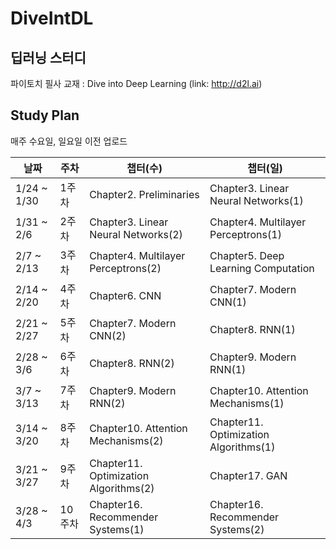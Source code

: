 # DiveIntDL

## 딥러닝 스터디
파이토치 필사 교재 : Dive into Deep Learning (link: http://d2l.ai)

## Study Plan
매주 수요일, 일요일 이전 업로드

|날짜|	주차|	챕터(수)|	챕터(일)|
|----|--|------|------|
1/24 ~ 1/30|	1주차|	Chapter2. Preliminaries| Chapter3. Linear Neural Networks(1)
1/31 ~ 2/6|	2주차|	Chapter3. Linear Neural Networks(2)|	Chapter4. Multilayer Perceptrons(1)
2/7 ~ 2/13|	3주차|	Chapter4. Multilayer Perceptrons(2)|	Chapter5. Deep Learning Computation
2/14 ~ 2/20|	4주차|	Chapter6. CNN|	Chapter7. Modern CNN(1)
2/21 ~ 2/27|	5주차|	Chapter7. Modern CNN(2)|	Chapter8. RNN(1)
2/28 ~ 3/6|	6주차|	Chapter8. RNN(2)|	Chapter9. Modern RNN(1)
3/7 ~ 3/13|	7주차|	Chapter9. Modern RNN(2)|	Chapter10. Attention Mechanisms(1)
3/14 ~ 3/20|	8주차|	Chapter10. Attention Mechanisms(2)|	Chapter11. Optimization Algorithms(1)
3/21 ~ 3/27|	9주차|	Chapter11. Optimization Algorithms(2)|	Chapter17. GAN
3/28 ~ 4/3|	10주차|	Chapter16. Recommender Systems(1)|	Chapter16. Recommender Systems(2)
